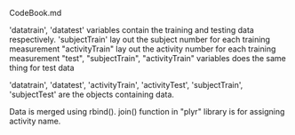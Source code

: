 CodeBook.md

'datatrain',  'datatest' variables contain the training and testing data respectively. 
'subjectTrain' lay out the subject number for each training measurement "activityTrain" lay out the activity number for each training measurement "test", "subjectTrain", "activityTrain" variables does the same thing for test data

'datatrain', 'datatest', 'activityTrain', 'activityTest', 'subjectTrain', 
'subjectTest' are the objects containing data.


Data is merged using rbind(). join() function in "plyr" library is for assigning activity name.